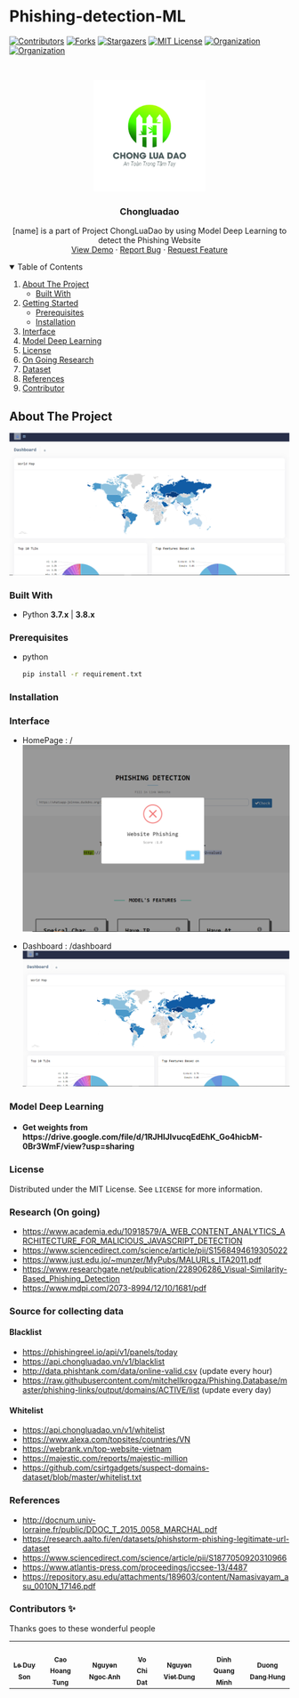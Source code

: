 # Phishing-detection-ML
[![Contributors][contributors-shield]][contributors-url]
[![Forks][forks-shield]][forks-url]
[![Stargazers][stars-shield]][stars-url]
[![MIT License][license-shield]][license-url]
[![Organization][organization-shield]][organization-url]
[![Organization][project-shield]][project-url]

<br />
<p align="center">
  <a href="https://github.com/aidenpearce001/Phishing-detection-ML">
    <img src="images/logo.jpg" alt="Logo" width="200" height="200">
  </a>

  <h3 align="center">Chongluadao</h3>

  <p align="center">
    [name] is a part of Project ChongLuaDao by using Model Deep Learning to detect the Phishing Website
    <br />
    <a href="http://103.90.227.67:45000/">View Demo</a>
    ·
    <a href="https://github.com/aidenpearce001/Phishing-detection-ML/issues">Report Bug</a>
    ·
    <a href="https://github.com/aidenpearce001/Phishing-detection-ML/issues">Request Feature</a>
  </p>
</p>

<!-- TABLE OF CONTENTS -->
<details open="open">
  <summary>Table of Contents</summary>
  <ol>
    <li>
      <a href="#about-the-project">About The Project</a>
      <ul>
        <li><a href="#built-with">Built With</a></li>
      </ul>
    </li>
    <li>
      <a href="#getting-started">Getting Started</a>
      <ul>
        <li><a href="#prerequisites">Prerequisites</a></li>
        <li><a href="#installation">Installation</a></li>
      </ul>
    </li>
    <li><a href="#interface">Interface</a></li>
    <li><a href="#model-deep-learning">Model Deep Learning</a></li>
    <li><a href="#license">License</a></li>
    <li><a href="#research-on-going">On Going Research</a></li>
    <li><a href="#source-for-collecting-data">Dataset</a></li>
    <li><a href="#references">References</a></li>
    <li><a href="#contributors-">Contributor</a></li>
  </ol>
</details>

<!-- ABOUT THE PROJECT -->
## About The Project
[![cld][cld-dashhboard]](https://example.com)

### Built With
-   Python **3.7.x** | **3.8.x**

### Prerequisites
* python
  ```sh
  pip install -r requirement.txt
  ```
### Installation

### Interface
* HomePage : /
![cld][cld-check]

* Dashboard : /dashboard
![cld][cld-dashhboard]

### Model Deep Learning
<ul>
<li><h4> Get weights from https://drive.google.com/file/d/1RJHlJIvucqEdEhK_Go4hicbM-0Br3WmF/view?usp=sharing </h4></li>
</ul>

### License
Distributed under the MIT License. See `LICENSE` for more information.

### Research (On going)
- https://www.academia.edu/10918579/A_WEB_CONTENT_ANALYTICS_ARCHITECTURE_FOR_MALICIOUS_JAVASCRIPT_DETECTION
- https://www.sciencedirect.com/science/article/pii/S1568494619305022
- https://www.just.edu.jo/~munzer/MyPubs/MALURLs_ITA2011.pdf
- https://www.researchgate.net/publication/228906286_Visual-Similarity-Based_Phishing_Detection
- https://www.mdpi.com/2073-8994/12/10/1681/pdf

### Source for collecting data
#### Blacklist
- https://phishingreel.io/api/v1/panels/today
- https://api.chongluadao.vn/v1/blacklist
- http://data.phishtank.com/data/online-valid.csv (update every hour)
- https://raw.githubusercontent.com/mitchellkrogza/Phishing.Database/master/phishing-links/output/domains/ACTIVE/list (update every day)

#### Whitelist
- https://api.chongluadao.vn/v1/whitelist
- https://www.alexa.com/topsites/countries/VN
- https://webrank.vn/top-website-vietnam
- https://majestic.com/reports/majestic-million
- https://github.com/csirtgadgets/suspect-domains-dataset/blob/master/whitelist.txt

### References
- http://docnum.univ-lorraine.fr/public/DDOC_T_2015_0058_MARCHAL.pdf
- https://research.aalto.fi/en/datasets/phishstorm-phishing-legitimate-url-dataset
- https://www.sciencedirect.com/science/article/pii/S1877050920310966
- https://www.atlantis-press.com/proceedings/iccsee-13/4487
- https://repository.asu.edu/attachments/189603/content/Namasivayam_asu_0010N_17146.pdf

### Contributors ✨

Thanks goes to these wonderful people 

<table>
  <tr>
    <td align="center"><a href="https://github.com/LeDuySon"><img src="https://avatars.githubusercontent.com/u/33374938?v=4" width="100px;" alt=""/><br /><sub><b>Le Duy Son</b></sub></a></td>
    <td align="center"><a href="https://github.com/CaoHoangTung"><img src="https://avatars.githubusercontent.com/u/22815550?v=4" width="100px;" alt=""/><br /><sub><b>Cao Hoang Tung</b></sub></a></td>
    <td align="center"><a href="https://github.com/ngocanhnckh"><img src="https://avatars.githubusercontent.com/u/12997699?v=4" width="100px;" alt=""/><br /><sub><b>Nguyen Ngoc Anh</b></sub></a></td>
    <td align="center"><a href="https://github.com/chpiano2000"><img src="https://avatars.githubusercontent.com/u/22815550?v=4" width="100px;" alt=""/><br /><sub><b>Vo Chi Dat</b></sub></a></td>
    <td align="center"><a href="https://github.com/rxng8"><img src="https://avatars.githubusercontent.com/u/60036798?v=4" width="100px;" alt=""/><br /><sub><b>Nguyen Viet Dung</b></sub></a></td>
    <td align="center"><a href="https://github.com/quangminhdinh"><img src="https://avatars.githubusercontent.com/u/31373940?v=4" width="100px;" alt=""/><br /><sub><b>Dinh Quang Minh</b></sub></a></td>
    <td align="center"><a href="https://github.com/duongdanghung20"><img src="https://avatars.githubusercontent.com/u/74593730?v=4" width="100px;" alt=""/><br /><sub><b>Duong Dang Hung</b></sub></a></td>
  </tr>
  <tr>
  </tr>
</table>

[contributors-shield]:https://img.shields.io/badge/CONTRIBUTORS-7-green?style=for-the-badge
[contributors-url]: https://github.com/aidenpearce001/Phishing-detection-ML/graphs/contributors
[forks-shield]: https://img.shields.io/badge/FORKS-2-blue?style=for-the-badge
[forks-url]: https://github.com/aidenpearce001/Phishing-detection-ML/network/members
[stars-shield]: https://img.shields.io/badge/STARS-2-blue?style=for-the-badge
[stars-url]: https://github.com/aidenpearce001/Phishing-detection-ML/stargazers
[organization-shield]: https://img.shields.io/badge/organization-YoungIT-lightgrey?style=for-the-badge&logo=appveyor
[organization-url]: https://www.facebook.com/youngit.org
[license-shield]: https://img.shields.io/github/license/othneildrew/Best-README-Template.svg?style=for-the-badge
[license-url]: https://github.com/aidenpearce001/Phishing-detection-ML/blob/main/LICENSE
[project-shield]: https://img.shields.io/badge/Project-chongluadao-green?style=for-the-badge&logo=appveyor
[project-url]: https://www.facebook.com/chongluadao.vn
[cld-home]: images/home.PNG
[cld-check]: images/check.PNG
[cld-dashhboard]: images/dashboard.PNG


